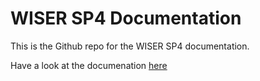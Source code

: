 # WISER SP4 Documentation


This is the Github repo for the WISER SP4 documentation.

Have a look at the documenation [here](https://wiser-flagship.github.io/sp4_documentation/)
